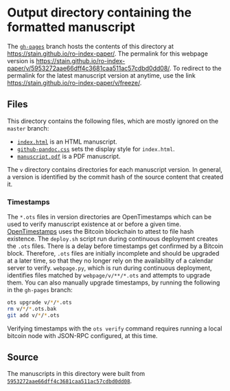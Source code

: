 # Output directory containing the formatted manuscript

The [`gh-pages`](https://github.com/stain/ro-index-paper/tree/gh-pages) branch hosts the contents of this directory at https://stain.github.io/ro-index-paper/.
The permalink for this webpage version is https://stain.github.io/ro-index-paper/v/5953272aae66dff4c3681caa511ac57cdbd0dd08/.
To redirect to the permalink for the latest manuscript version at anytime, use the link https://stain.github.io/ro-index-paper/v/freeze/.

## Files

This directory contains the following files, which are mostly ignored on the `master` branch:

+ [`index.html`](index.html) is an HTML manuscript.
+ [`github-pandoc.css`](github-pandoc.css) sets the display style for `index.html`.
+ [`manuscript.pdf`](manuscript.pdf) is a PDF manuscript.

The `v` directory contains directories for each manuscript version.
In general, a version is identified by the commit hash of the source content that created it.

### Timestamps

The `*.ots` files in version directories are OpenTimestamps which can be used to verify manuscript existence at or before a given time.
[OpenTimestamps](https://opentimestamps.org/) uses the Bitcoin blockchain to attest to file hash existence.
The `deploy.sh` script run during continuous deployment creates the `.ots` files.
There is a delay before timestamps get confirmed by a Bitcoin block.
Therefore, `.ots` files are initially incomplete and should be upgraded at a later time, so that they no longer rely on the availability of a calendar server to verify.
`webpage.py`, which is run during continuous deployment, identifies files matched by `webpage/v/**/*.ots` and attempts to upgrade them.
You can also manually upgrade timestamps, by running the following in the `gh-pages` branch:

```sh
ots upgrade v/*/*.ots
rm v/*/*.ots.bak
git add v/*/*.ots
```

Verifying timestamps with the `ots verify` command requires running a local bitcoin node with JSON-RPC configured, at this time.

## Source

The manuscripts in this directory were built from
[`5953272aae66dff4c3681caa511ac57cdbd0dd08`](https://github.com/stain/ro-index-paper/commit/5953272aae66dff4c3681caa511ac57cdbd0dd08).
